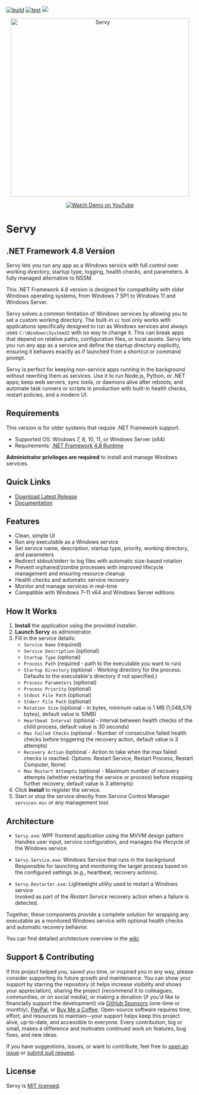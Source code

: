 [![build](https://github.com/aelassas/servy/actions/workflows/build.yml/badge.svg?branch=net48)](https://github.com/aelassas/servy/actions/workflows/build.yml) [![test](https://github.com/aelassas/servy/actions/workflows/test.yml/badge.svg?branch=net48)](https://github.com/aelassas/servy/actions/workflows/test.yml) [![](https://img.shields.io/badge/docs-wiki-brightgreen)](https://github.com/aelassas/servy/wiki)

<p align="center">
  <img src="https://servy-win.github.io/servy.png?d=7" width="480" alt="Servy" />
</p>
<p align="center">
  <a href="https://www.youtube.com/watch?v=JpmzZEJd4f0" target="_blank">
    <img src="https://img.shields.io/badge/Watch%20Demo-FF0033?style=for-the-badge&logo=youtube" alt="Watch Demo on YouTube" />
  </a>
</p>

# Servy

## .NET Framework 4.8 Version

Servy lets you run any app as a Windows service with full control over working directory, startup type, logging, health checks, and parameters. A fully managed alternative to NSSM.

This .NET Framework 4.8 version is designed for compatibility with older Windows operating systems, from Windows 7 SP1 to Windows 11 and Windows Server.

Servy solves a common limitation of Windows services by allowing you to set a custom working directory. The built-in `sc` tool only works with applications specifically designed to run as Windows services and always uses `C:\Windows\System32` with no way to change it. This can break apps that depend on relative paths, configuration files, or local assets. Servy lets you run any app as a service and define the startup directory explicitly, ensuring it behaves exactly as if launched from a shortcut or command prompt.

Servy is perfect for keeping non-service apps running in the background without rewriting them as services. Use it to run Node.js, Python, or .NET apps; keep web servers, sync tools, or daemons alive after reboots; and automate task runners or scripts in production with built-in health checks, restart policies, and a modern UI.

## Requirements

This version is for older systems that require .NET Framework support.
* Supported OS: Windows 7, 8, 10, 11, or Windows Server (x64)
* Requirements: [.NET Framework 4.8 Runtime](https://dotnet.microsoft.com/en-us/download/dotnet-framework/thank-you/net48-web-installer)

**Administrator privileges are required** to install and manage Windows services.

## Quick Links
* [Download Latest Release](https://github.com/aelassas/servy/releases/latest)
* [Documentation](https://github.com/aelassas/servy/wiki)

## Features

* Clean, simple UI
* Run any executable as a Windows service
* Set service name, description, startup type, priority, working directory, and parameters
* Redirect stdout/stderr to log files with automatic size-based rotation
* Prevent orphaned/zombie processes with improved lifecycle management and ensuring resource cleanup
* Health checks and automatic service recovery
* Monitor and manage services in real-time
* Compatible with Windows 7–11 x64 and Windows Server editions


## How It Works

1. **Install** the application using the provided installer.
2. **Launch Servy** as administrator.
3. Fill in the service details:
   - `Service Name` (required)
   - `Service Description` (optional)
   - `Startup Type` (optional)
   - `Process Path` (required - path to the executable you want to run)
   - `Startup Directory` (optional - Working directory for the process. Defaults to the executable's directory if not specified.)
   - `Process Parameters` (optional)
   - `Process Priority` (optional)
   - `Stdout File Path` (optional)
   - `Stderr File Path` (optional)
   - `Rotation Size` (optional - in bytes, minimum value is 1 MB (1,048,576 bytes), default value is 10MB)
   - `Heartbeat Interval` (optional - Interval between health checks of the child process, default value is 30 seconds)
   - `Max Failed Checks` (optional - Number of consecutive failed health checks before triggering the recovery action, default value is 3 attempts)
   - `Recovery Action` (optional - Action to take when the max failed checks is reached. Options: Restart Service, Restart Process, Restart Computer, None)
   - `Max Restart Attempts` (optional - Maximum number of recovery attempts (whether restarting the service or process) before stopping further recovery, default value is 3 attempts)
4. Click **Install** to register the service.
5. Start or stop the service directly from Service Control Manager `services.msc` or any management tool.

## Architecture

- `Servy.exe`: WPF frontend application using the MVVM design pattern <br>
  Handles user input, service configuration, and manages the lifecycle of the Windows service.

- `Servy.Service.exe`: Windows Service that runs in the background <br>
  Responsible for launching and monitoring the target process based on the configured settings (e.g., heartbeat, recovery actions).

- `Servy.Restarter.exe`: Lightweight utility used to restart a Windows service <br>
  Invoked as part of the *Restart Service* recovery action when a failure is detected.

Together, these components provide a complete solution for wrapping any executable as a monitored Windows service with optional health checks and automatic recovery behavior.

You can find detailed architecture overview in the [wiki](https://github.com/aelassas/servy/wiki/Architecture).

## Support & Contributing

If this project helped you, saved you time, or inspired you in any way, please consider supporting its future growth and maintenance. You can show your support by starring the repository (it helps increase visibility and shows your appreciation), sharing the project (recommend it to colleagues, communities, or on social media), or making a donation (if you'd like to financially support the development) via [GitHub Sponsors](https://github.com/sponsors/aelassas) (one-time or monthly), [PayPal](https://www.paypal.me/aelassaspp), or [Buy Me a Coffee](https://www.buymeacoffee.com/aelassas). Open-source software requires time, effort, and resources to maintain—your support helps keep this project alive, up-to-date, and accessible to everyone. Every contribution, big or small, makes a difference and motivates continued work on features, bug fixes, and new ideas.

If you have suggestions, issues, or want to contribute, feel free to [open an issue](https://github.com/aelassas/servy/issues) or [submit pull request](https://github.com/aelassas/servy/pulls).

## License

Servy is [MIT licensed](https://github.com/aelassas/servy/blob/main/LICENSE.txt).

